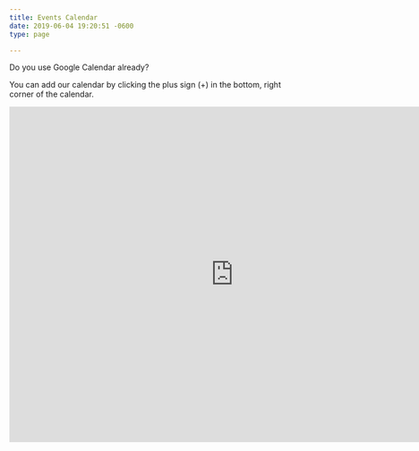 ```yaml
---
title: Events Calendar
date: 2019-06-04 19:20:51 -0600
type: page

---
```


Do you use Google Calendar already?

You can add our calendar by clicking the plus sign (+) in the bottom, right corner of the calendar.

<iframe src="https://calendar.google.com/calendar/embed?src=dsafortcollins%40gmail.com&ctz=America%2FDenver" style="border: 0" width="800" height="600" frameborder="0" scrolling="no"></iframe>
